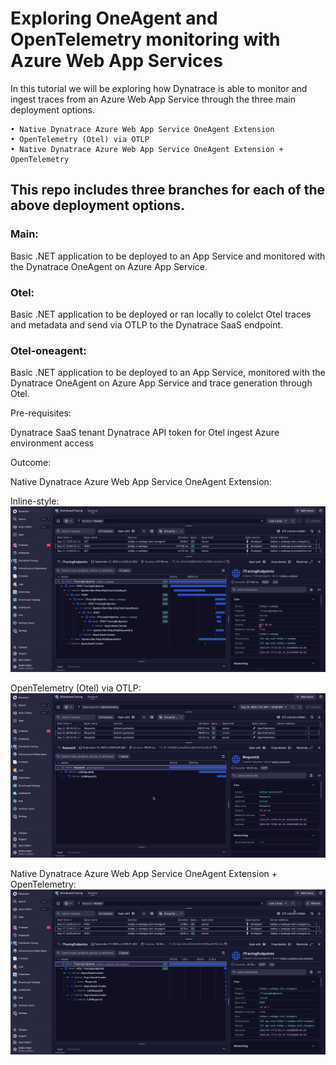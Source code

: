 # Exploring OneAgent and OpenTelemetry monitoring with Azure Web App Services
In this tutorial we will be exploring how Dynatrace is able to monitor and ingest traces from an Azure Web App Service through the three main deployment options.

	• Native Dynatrace Azure Web App Service OneAgent Extension
	• OpenTelemetry (Otel) via OTLP
	• Native Dynatrace Azure Web App Service OneAgent Extension + OpenTelemetry 

## This repo includes three branches for each of the above deployment options. 
### Main:

Basic .NET application to be deployed to an App Service and monitored with the Dynatrace OneAgent on Azure App Service.
	
### Otel:

Basic .NET application to be deployed or ran locally to colelct Otel traces and metadata and send via OTLP to the Dynatrace SaaS endpoint. 
	
### Otel-oneagent:

Basic .NET application to be deployed to an App Service, monitored with the Dynatrace OneAgent on Azure App Service and trace generation through Otel.
	
 

	

Pre-requisites: 

Dynatrace SaaS tenant
Dynatrace API token for Otel ingest
Azure environment access

Outcome:

Native Dynatrace Azure Web App Service OneAgent Extension:

Inline-style: 
![alt text](https://github.com/dynatrace-bobbyvogler/dt-azure-web-app-service-otel/blob/main/images/oneagent.png?raw=true "OneAgent Extension")

OpenTelemetry (Otel) via OTLP:
![alt text](https://github.com/dynatrace-bobbyvogler/dt-azure-web-app-service-otel/blob/main/images/otel.png?raw=true "Otel")

Native Dynatrace Azure Web App Service OneAgent Extension + OpenTelemetry: 
![alt text](https://github.com/dynatrace-bobbyvogler/dt-azure-web-app-service-otel/blob/main/images/oneagent-otel.png?raw=true "OneAgent Extension + Otel")
